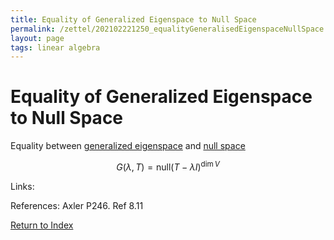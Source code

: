 ```yaml
---
title: Equality of Generalized Eigenspace to Null Space
permalink: /zettel/202102221250_equalityGeneralisedEigenspaceNullSpace
layout: page
tags: linear algebra
---
```

# Equality of Generalized Eigenspace to Null Space

Equality between [generalized eigenspace](202102221242_generalizedEigenspaceDefinition) and [null space](202102071742_nullSpaceDefinition)

$$
G(\lambda, T) = \textrm{null} ( T - \lambda I)^{\textrm{dim} \, V}
$$

Links: 

References: Axler P246. Ref 8.11

[Return to Index](index)